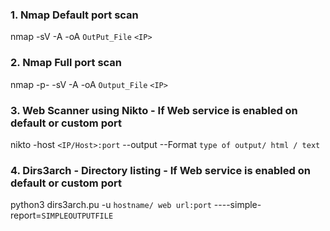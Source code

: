 ### 1. Nmap Default port scan ###

nmap -sV -A -oA ```OutPut_File``` ```<IP>```

### 2. Nmap Full port scan ###

nmap -p- -sV -A -oA ```Output_File``` ```<IP>```

### 3. Web Scanner using Nikto - If Web service is enabled on default or custom port ###

nikto -host ```<IP/Host>:port``` --output --Format ```type of output/ html / text```

### 4. Dirs3arch - Directory listing - If Web service is enabled on default or custom port ###

python3 dirs3arch.pu -u ```hostname/ web url:port``` ----simple-report=```SIMPLEOUTPUTFILE```
